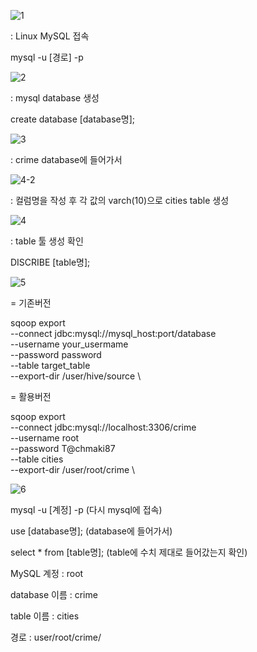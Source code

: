 
![1](https://github.com/pladata-encore/DE30-5-Crime/assets/158540157/af06ce49-2bc3-4335-a290-84470891e939)

: Linux MySQL 접속

mysql -u [경로] -p

![2](https://github.com/pladata-encore/DE30-5-Crime/assets/158540157/914ed195-bb56-40d3-a724-75a667b9cb0b)

: mysql database 생성

create database [database명];

![3](https://github.com/pladata-encore/DE30-5-Crime/assets/158540157/5a9b17ff-88ac-40e5-8ed0-9fb923bad4ba)

: crime database에 들어가서

![4-2](https://github.com/pladata-encore/DE30-5-Crime/assets/158540157/25c24967-67ba-4218-a2fa-4f15f3f16adf)

: 컬럼명을 작성 후 각 값의 varch(10)으로 cities table 생성

![4](https://github.com/pladata-encore/DE30-5-Crime/assets/158540157/16e36851-7a46-47aa-b462-02d5a0b3ab56)

: table 툴 생성 확인

DISCRIBE [table명];

![5](https://github.com/pladata-encore/DE30-5-Crime/assets/158540157/0a66f6cb-05b3-44e2-9246-f72bfdda2176)

= 기존버전

sqoop export \
--connect jdbc:mysql://mysql_host:port/database \
--username your_usermame \
--password password \
--table target_table \
--export-dir /user/hive/source \


= 활용버전

sqoop export \
--connect jdbc:mysql://localhost:3306/crime \
--username root \
--password T@chmaki87 \
--table cities \
--export-dir /user/root/crime \

![6](https://github.com/pladata-encore/DE30-5-Crime/assets/158540157/81be3d01-0a99-404b-88fc-e7da33714149)

mysql -u [계정] -p            (다시 mysql에 접속)

use [database명];             (database에 들어가서)

select * from [table명];      (table에 수치 제대로 들어갔는지 확인)



MySQL 계정 : root

database 이름 : crime

table 이름 : cities

경로 : user/root/crime/
